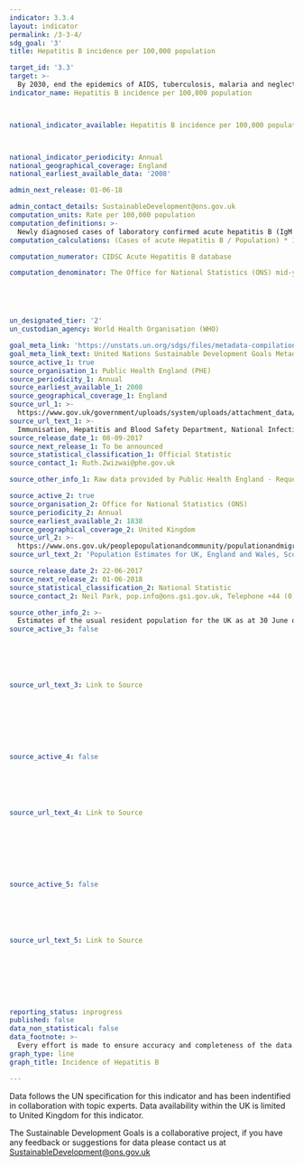 ```yaml
---
indicator: 3.3.4
layout: indicator
permalink: /3-3-4/
sdg_goal: '3'
title: Hepatitis B incidence per 100,000 population

target_id: '3.3'
target: >-
  By 2030, end the epidemics of AIDS, tuberculosis, malaria and neglected tropical diseases and combat hepatitis, water-borne diseases and other communicable diseases
indicator_name: Hepatitis B incidence per 100,000 population



national_indicator_available: Hepatitis B incidence per 100,000 population



national_indicator_periodicity: Annual
national_geographical_coverage: England
national_earliest_available_data: '2008'

admin_next_release: 01-06-18

admin_contact_details: SustainableDevelopment@ons.gov.uk
computation_units: Rate per 100,000 population
computation_definitions: >-
  Newly diagnosed cases of laboratory confirmed acute hepatitis B (IgM positive). Data was extracted using "date entered" on cases from Health Protection teams data or "sample date" for cases from laboratory reports. The surveillance definition for acute hepatitis B  is “HBsAg positive, anti-HBc IgM positive and abnormal liver function tests with a pattern consistent with acute viral hepatitis.”
computation_calculations: (Cases of acute Hepatitis B / Population) * 100,000

computation_numerator: CIDSC Acute Hepatitis B database

computation_denominator: The Office for National Statistics (ONS) mid-year population estimates





un_designated_tier: '2'
un_custodian_agency: World Health Organisation (WHO)

goal_meta_link: 'https://unstats.un.org/sdgs/files/metadata-compilation/Metadata-Goal-3.pdf'
goal_meta_link_text: United Nations Sustainable Development Goals Metadata (PDF 866 KB)
source_active_1: true
source_organisation_1: Public Health England (PHE)
source_periodicity_1: Annual
source_earliest_available_1: 2008
source_geographical_coverage_1: England
source_url_1: >-
  https://www.gov.uk/government/uploads/system/uploads/attachment_data/file/643558/hpr3117_hepB_ann.pdf 
source_url_text_1: >-
  Immunisation, Hepatitis and Blood Safety Department, National Infection Service, Centre for Infectious Disease Surveillance and Control, Public Health England. Acute Hepatitis B dataset, compiled from laboratory and Health Protection Team reports
source_release_date_1: 08-09-2017
source_next_release_1: To be announced
source_statistical_classification_1: Official Statistic
source_contact_1: Ruth.Zwizwai@phe.gov.uk

source_other_info_1: Raw data provided by Public Health England - Requested from source report'

source_active_2: true
source_organisation_2: Office for National Statistics (ONS)
source_periodicity_2: Annual
source_earliest_available_2: 1838
source_geographical_coverage_2: United Kingdom
source_url_2: >-
  https://www.ons.gov.uk/peoplepopulationandcommunity/populationandmigration/populationestimates/datasets/populationestimatesforukenglandandwalesscotlandandnorthernireland
source_url_text_2: 'Population Estimates for UK, England and Wales, Scotland and Northern Ireland'

source_release_date_2: 22-06-2017
source_next_release_2: 01-06-2018
source_statistical_classification_2: National Statistic
source_contact_2: Neil Park, pop.info@ons.gsi.gov.uk, Telephone +44 (0)1329 444661

source_other_info_2: >-
  Estimates of the usual resident population for the UK as at 30 June of the reference year. Provided by administrative area, single year of age and sex
source_active_3: false






source_url_text_3: Link to Source








source_active_4: false






source_url_text_4: Link to Source








source_active_5: false






source_url_text_5: Link to Source








reporting_status: inprogress
published: false
data_non_statistical: false
data_footnote: >-
  Every effort is made to ensure accuracy and completeness of the data. At a national level, data are ‘de-duplicated’ to prevent double counting of the same individual.
graph_type: line
graph_title: Incidence of Hepatitis B

---
```

Data follows the UN specification for this indicator and has been indentified in collaboration with topic experts. Data availability within the UK is limited to United Kingdom for this indicator.
  
The Sustainable Development Goals is a collaborative project, if you have any feedback or suggestions for data please contact us at <SustainableDevelopment@ons.gov.uk>


